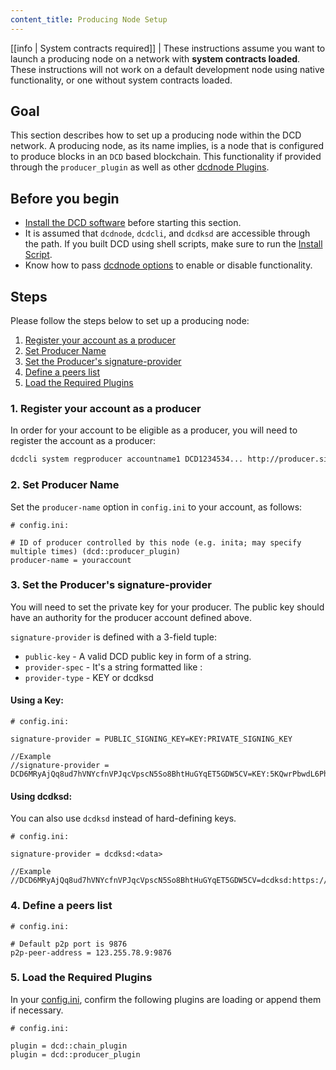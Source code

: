 ```yaml
---
content_title: Producing Node Setup
---
```


[[info | System contracts required]]
| These instructions assume you want to launch a producing node on a network with **system contracts loaded**. These instructions will not work on a default development node using native functionality, or one without system contracts loaded.

## Goal

This section describes how to set up a producing node within the DCD network. A producing node, as its name implies, is a node that is configured to produce blocks in an `DCD` based blockchain. This functionality if provided through the `producer_plugin` as well as other [dcdnode Plugins](../../03_plugins/index.md).

## Before you begin

* [Install the DCD software](../../../00_install/index.md) before starting this section.
* It is assumed that `dcdnode`, `dcdcli`, and `dcdksd` are accessible through the path. If you built DCD using shell scripts, make sure to run the [Install Script](../../../00_install/01_build-from-source/01_shell-scripts/03_install-dcd-binaries.md).
* Know how to pass [dcdnode options](../../02_usage/00_dcdnode-options.md) to enable or disable functionality.

## Steps

Please follow the steps below to set up a producing node:

1. [Register your account as a producer](#1-register-your-account-as-a-producer)
2. [Set Producer Name](#2-set-producer-name)
3. [Set the Producer's signature-provider](#3-set-the-producers-signature-provider)
4. [Define a peers list](#4-define-a-peers-list)
5. [Load the Required Plugins](#5-load-the-required-plugins)

### 1. Register your account as a producer

In order for your account to be eligible as a producer, you will need to register the account as a producer:

```sh
dcdcli system regproducer accountname1 DCD1234534... http://producer.site Antarctica
```

### 2. Set Producer Name

Set the `producer-name` option in `config.ini` to your account, as follows:

```console
# config.ini:

# ID of producer controlled by this node (e.g. inita; may specify multiple times) (dcd::producer_plugin)
producer-name = youraccount
```

### 3. Set the Producer's signature-provider

You will need to set the private key for your producer. The public key should have an authority for the producer account defined above. 

`signature-provider` is defined with a 3-field tuple:
* `public-key` - A valid DCD public key in form of a string.
* `provider-spec` - It's a string formatted like <provider-type>:<data>
* `provider-type` - KEY or dcdksd

#### Using a Key:

```console
# config.ini:

signature-provider = PUBLIC_SIGNING_KEY=KEY:PRIVATE_SIGNING_KEY

//Example
//signature-provider = DCD6MRyAjQq8ud7hVNYcfnVPJqcVpscN5So8BhtHuGYqET5GDW5CV=KEY:5KQwrPbwdL6PhXujxW37FSSQZ1JiwsST4cqQzDeyXtP79zkvFD3
```

#### Using dcdksd:
You can also use `dcdksd` instead of hard-defining keys. 

```console
# config.ini:

signature-provider = dcdksd:<data>   

//Example
//DCD6MRyAjQq8ud7hVNYcfnVPJqcVpscN5So8BhtHuGYqET5GDW5CV=dcdksd:https://127.0.0.1:88888
```

### 4. Define a peers list

```console
# config.ini:

# Default p2p port is 9876
p2p-peer-address = 123.255.78.9:9876
```

### 5. Load the Required Plugins

In your [config.ini](../index.md), confirm the following plugins are loading or append them if necessary. 

```console
# config.ini:

plugin = dcd::chain_plugin
plugin = dcd::producer_plugin
```
